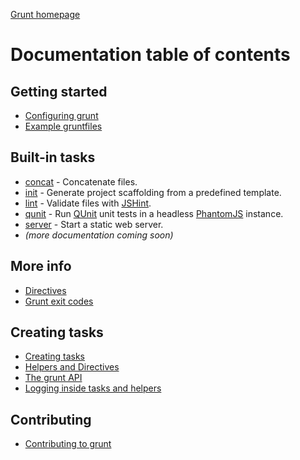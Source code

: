 [Grunt homepage](https://github.com/cowboy/grunt)

# Documentation table of contents

## Getting started

* [Configuring grunt](configuring.md)
* [Example gruntfiles](example_gruntfiles.md)

## Built-in tasks

* [concat](task_concat.md) - Concatenate files.
* [init](task_init.md) - Generate project scaffolding from a predefined template.
* [lint](task_lint.md) - Validate files with [JSHint][jshint].
* [qunit](task_qunit.md) - Run [QUnit][qunit] unit tests in a headless [PhantomJS][phantom] instance.
* [server](task_server.md) - Start a static web server.
* _(more documentation coming soon)_

<!--
* [min](task_min.md) - Minify files with [UglifyJS][uglify].
* [test](task_test.md) - Run unit tests with [nodeunit][nodeunit].
* [watch](task_watch.md) - Run predefined tasks whenever watched files change.
-->

[jshint]: http://www.jshint.com/
[uglify]: https://github.com/mishoo/UglifyJS/
[nodeunit]: https://github.com/caolan/nodeunit
[qunit]: http://docs.jquery.com/QUnit
[phantom]: http://www.phantomjs.org/

## More info

* [Directives](helpers_directives.md)
* [Grunt exit codes](exit_codes.md)

## Creating tasks

* [Creating tasks](tasks_creating.md)
* [Helpers and Directives](helpers_directives.md)
* [The grunt API](api.md)
* [Logging inside tasks and helpers](api_log.md)

## Contributing

* [Contributing to grunt](contributing.md)
